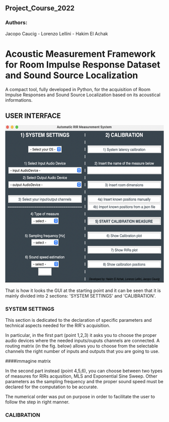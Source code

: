 ## Project_Course_2022
### Authors:
Jacopo Caucig -
Lorenzo Lellini - 
Hakim El Achak

# Acoustic Measurement Framework for Room Impulse Response Dataset and Sound Source Localization

A compact tool, fully developed in Python, for the acquisition of Room Impulse Responses and Sound Source Localization based on its acoustical informations. 


## USER INTERFACE

<p align="center">
<img src="./Images/main.png" width="550" height="500">
</p>

That is how it looks the GUI at the starting point and it can be seen that it is mainly divided into 2 sections: 'SYSTEM SETTINGS' and 'CALIBRATION'.

### SYSTEM SETTINGS

This section is dedicated to the declaration of specific parameters and technical aspects needed for the RIR's acquisition. 

In particular, in the first part (point 1,2,3) it asks you to choose the proper audio devices where the needed inputs/ouputs channels are connected. A routing matrix (in the fig. below) allows you to choose from the selectable channels the right number of inputs and outputs that you are going to use. 

####immagine matrix

In the second part instead (point 4,5,6), you can choose between two types of measures for RIRs acqusition, MLS and Exponential Sine Sweep. Other parameters as the sampling frequency and the proper sound speed must be declared for the computation to be accurate. 

The numerical order was put on purpose in order to facilitate the user to follow the step in right manner.

### CALIBRATION





